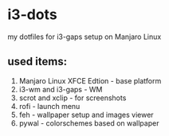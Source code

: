 # i3-dots
my dotfiles for i3-gaps setup on Manjaro Linux

## used items:
1. Manjaro Linux XFCE Edtion - base platform
2. i3-wm and i3-gaps - WM
3. scrot and xclip - for screenshots
4. rofi - launch menu
5. feh - wallpaper setup and images viewer
6. pywal - colorschemes based on wallpaper
